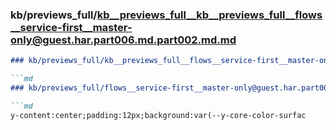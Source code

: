 ### kb/previews_full/kb__previews_full__kb__previews_full__flows__service-first__master-only@guest.har.part006.md.part002.md.md

```md
### kb/previews_full/kb__previews_full__flows__service-first__master-only@guest.har.part006.md.part002.md

```md
### kb/previews_full/flows__service-first__master-only@guest.har.part006.md (part 002)

```md
y-content:center;padding:12px;background:var(--y-core-color-surfac
```

```

```

```
